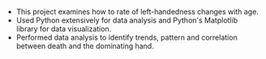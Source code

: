 - This project examines how to rate of left-handedness changes with age. 
- Used Python extensively for data analysis and Python's Matplotlib library for data visualization. 
- Performed data analysis to identify trends, pattern and correlation between death and the dominating hand.
